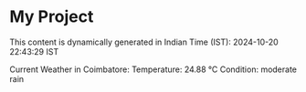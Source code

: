# My Project

This content is dynamically generated in Indian Time (IST): 2024-10-20 22:43:29 IST


Current Weather in Coimbatore:
Temperature: 24.88 °C
Condition: moderate rain
